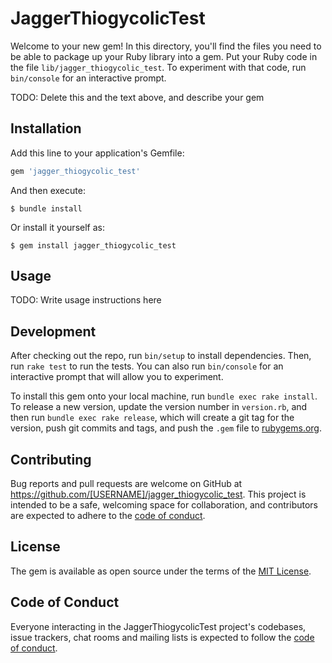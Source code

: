 # JaggerThiogycolicTest

Welcome to your new gem! In this directory, you'll find the files you need to be able to package up your Ruby library into a gem. Put your Ruby code in the file `lib/jagger_thiogycolic_test`. To experiment with that code, run `bin/console` for an interactive prompt.

TODO: Delete this and the text above, and describe your gem

## Installation

Add this line to your application's Gemfile:

```ruby
gem 'jagger_thiogycolic_test'
```

And then execute:

    $ bundle install

Or install it yourself as:

    $ gem install jagger_thiogycolic_test

## Usage

TODO: Write usage instructions here

## Development

After checking out the repo, run `bin/setup` to install dependencies. Then, run `rake test` to run the tests. You can also run `bin/console` for an interactive prompt that will allow you to experiment.

To install this gem onto your local machine, run `bundle exec rake install`. To release a new version, update the version number in `version.rb`, and then run `bundle exec rake release`, which will create a git tag for the version, push git commits and tags, and push the `.gem` file to [rubygems.org](https://rubygems.org).

## Contributing

Bug reports and pull requests are welcome on GitHub at https://github.com/[USERNAME]/jagger_thiogycolic_test. This project is intended to be a safe, welcoming space for collaboration, and contributors are expected to adhere to the [code of conduct](https://github.com/[USERNAME]/jagger_thiogycolic_test/blob/master/CODE_OF_CONDUCT.md).


## License

The gem is available as open source under the terms of the [MIT License](https://opensource.org/licenses/MIT).

## Code of Conduct

Everyone interacting in the JaggerThiogycolicTest project's codebases, issue trackers, chat rooms and mailing lists is expected to follow the [code of conduct](https://github.com/[USERNAME]/jagger_thiogycolic_test/blob/master/CODE_OF_CONDUCT.md).
